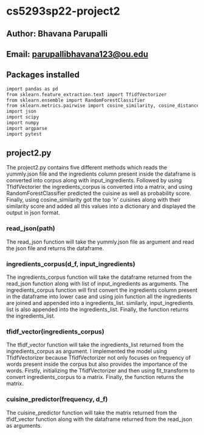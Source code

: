 # cs5293sp22-project2
## Author: Bhavana Parupalli
## Email: parupallibhavana123@ou.edu
## Packages installed
```bash 
import pandas as pd
from sklearn.feature_extraction.text import TfidfVectorizer
from sklearn.ensemble import RandomForestClassifier
from sklearn.metrics.pairwise import cosine_similarity, cosine_distances
import json
import scipy
import numpy
import argparse
import pytest
```
## project2.py
The project2.py contains five different methods which reads the yummly.json file and the ingredients column present inside the dataframe is converted into corpus along with input_ingredients. Followed by using TfidfVectorier the ingredients_corpus is converted into a matrix, and using RandomForestClassifier predicted the cuisine as well as probability score. Finally, using cosine_similarity got the top 'n' cuisines along with their similarity score and added all this values into a dictionary and displayed the output in json format.
### read_json(path)
The read_json function will take the yummly.json file as argument and read the json file and returns the dataframe.
### ingredients_corpus(d_f, input_ingredients)
The ingredients_corpus function will take the dataframe returned from the read_json function along with list of input_ingredients as arguments. The ingredients_corpus function will first convert the ingredients column present in the dataframe into lower case and using join function all the ingredients are joined and appended into a ingredients_list. similarly, input_ingredients list is also appended into the ingredients_list. Finally, the function returns the ingredients_list.
### tfidf_vector(ingredients_corpus)
The tfidf_vector function will take the ingredients_list returned from the ingredients_corpus as argument. I implemented the model using TfidfVectorizer because TfidfVectorizer not only focuses on frequency of words present inside the corpus but also provides the importance of the words. Firstly, initializing the TfidfVectorizer and then using fit_transform to convert ingredients_corpus to a matrix. Finally, the function returns the matrix.
### cuisine_predictor(frequency, d_f)
The cuisine_predictor function will take the matrix returned from the tfidf_vector function along with the dataframe returned from the read_json as arguments.  
